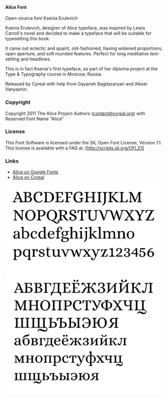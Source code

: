 #### Alice Font

Open-source font Ksenia Erulevich

Ksenia Erulevich, designer of Alice typeface,
was inspired by Lewis Carroll's novel and
decided to make a typeface that will
be suitable for typesetting this book.

It came out eclectic and quaint, old-fashioned, 
having widened proportions, open aperture, and 
soft rounded features. Perfect for long meditative text-setting and headlines.

This is in fact Ksenia's first typeface, as part of 
her diploma project at the Type & Typography course in Moscow, Russia.

Released by Cyreal with help from Gayaneh Bagdasaryan and Alexei Vanyashin.

### Copyright

Copyright 2011 The Alice Project Authors (contact@cyreal.org) with Reserved Font Name "Alice"


### License

This Font Software is licensed under the SIL Open Font License, Version 1.1. This license is available with a FAQ at: [http://scripts.sil.org/OFL][1]

### Links

 * [Alice on Google Fonts][2]
 * [Alice on Cyreal][3]


![Alice Font](documents/Alice.png)
![Alice Font](documents/AliceCyr.png)

[1]: http://scripts.sil.org/OFL
[2]: https://fonts.google.com/specimen/Alice
[3]: http://www.cyreal.org/2012/07/alice/

